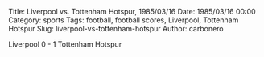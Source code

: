 Title: Liverpool vs. Tottenham Hotspur, 1985/03/16
Date: 1985/03/16 00:00
Category: sports
Tags: football, football scores, Liverpool, Tottenham Hotspur
Slug: liverpool-vs-tottenham-hotspur
Author: carbonero


Liverpool 0 - 1 Tottenham Hotspur
